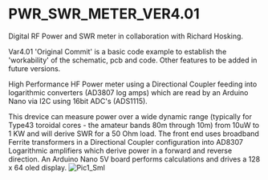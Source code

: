 # PWR_SWR_METER_VER4.01

Digital RF Power and SWR meter in collaboration with Richard Hosking.

Var4.01 'Original Commit' is a basic code example to establish the 'workability' of the schematic, pcb and code. Other features to be added in future versions.

High Performance HF Power meter using a Directional Coupler feeding into logarithmic converters (AD3807 log amps) which are read by an Arduino Nano via I2C using 16bit ADC's (ADS1115).

This drevice can measure power over a wide dynamic range (typically for Type43 toroidal cores - the amateur bands 80m through 10m) from 10uW to 1 KW and will derive SWR for a 50 Ohm load. The front end uses broadband Ferrite transformers in a Directional Coupler configuration into AD8307 Logarithmic amplifiers which derive power in a forward and reverse direction. An Arduino Nano 5V board performs calculations and drives a 128 x 64 oled display.
![Pic1_Sml](https://github.com/fdxrate/PWR_SWR_METER_VER4.01/assets/8214848/0f080a8d-94ac-4483-9b44-838d74fa4973)
